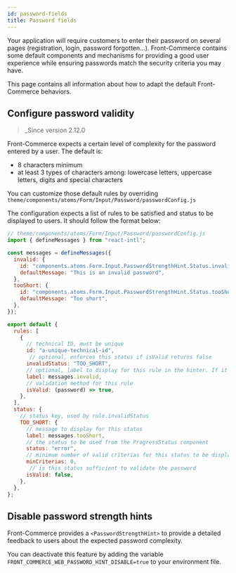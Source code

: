 ```yaml
---
id: password-fields
title: Password fields
---
```


Your application will require customers to enter their password on several pages (registration, login, password forgotten…). Front-Commerce contains some default components and mechanisms for providing a good user experience while ensuring passwords match the security criteria you may have.

This page contains all information about how to adapt the default Front-Commerce behaviors.
## Configure password validity

<blockquote class="feature--new">
_Since version 2.12.0
</blockquote>

Front-Commerce expects a certain level of complexity for the password entered by a user.
The default is:
- 8 characters minimum
- at least 3 types of characters among: lowercase letters, uppercase letters, digits and special characters

You can customize those default rules by overriding `theme/components/atoms/Form/Input/Password/passwordConfig.js`

The configuration expects a list of rules to be satisfied and status to be displayed to users. It should follow the format below:

```javascript
// theme/components/atoms/Form/Input/Password/passwordConfig.js
import { defineMessages } from "react-intl";

const messages = defineMessages({
  invalid: {
    id: "components.atoms.Form.Input.PasswordStrengthHint.Status.invalid",
    defaultMessage: "This is an invalid password",
  },
  tooShort: {
    id: "components.atoms.Form.Input.PasswordStrengthHint.Status.tooShort",
    defaultMessage: "Too short",
  },
});

export default {
  rules: [
    {
      // technical ID, must be unique
      id: "a-unique-technical-id", 
       // optional, enforces this status if isValid returns false
      invalidStatus: "TOO_SHORT",
      // optional, label to display for this rule in the hinter. If it is not defined, the rule is not displayed.
      label: messages.invalid, 
      // validation method for this rule
      isValid: (password) => true, 
    },
  ],
  status: {
    // status key, used by rule.invalidStatus
    TOO_SHORT: { 
      // message to display for this status
      label: messages.tooShort,
      // the status to be used from the ProgressStatus component
      status: "error", 
      // minimum number of valid criterias for this status to be display, only the first valid status sorted by minCriterias will be shown
      minCriterias: 0, 
       // is this status sufficient to validate the password
      isValid: false,
    },
  },
};
```

## Disable password strength hints

Front-Commerce provides a `<PasswordStrengthHint>` to provide a detailed feedback to users about the expected password complexity.

You can deactivate this feature by adding the variable `FRONT_COMMERCE_WEB_PASSWORD_HINT_DISABLE=true` to your environment file.